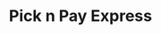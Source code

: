 ---
title: "Pick n Pay Express"
url: /pretoria/pick-n-pay-express-atterbury-road/
shop: convenience
---